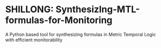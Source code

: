 # SHILLONG: SynthesizIng-MTL-formulas-for-Monitoring
A Python based tool for synthesizing formulas in Metric Temporal Logic with efficient monitorability
